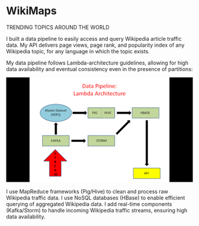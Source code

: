 # WikiMaps
TRENDING TOPICS AROUND THE WORLD


I built a data pipeline to easily access and query Wikipedia article traffic data. My API delivers page views, page rank, and popularity index of any Wikipedia topic, for any language in which the topic exists.   

My data pipeline follows Lambda-architecture guidelines, allowing for high data availability and eventual consistency even in the presence of partitions: 

![alt tag](images/Data_Pipeline1.png "Data Pipeline")

I use MapReduce frameworks (Pig/Hive) to clean and process raw Wikipedia traffic data. I use NoSQL databases (HBase) to enable efficient querying of aggregated Wikipedia data. I add real-time components (Kafka/Storm) to handle incoming Wikipedia traffic streams, ensuring high data availability.




























